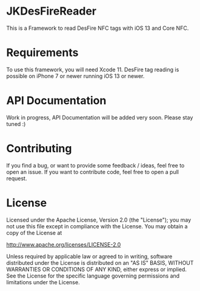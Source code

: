 # JKDesFireReader
This is a Framework to read DesFire NFC tags with iOS 13 and Core NFC.

# Requirements
To use this framework, you will need Xcode 11. DesFire tag reading is possible on iPhone 7 or newer running iOS 13 or newer.

# API Documentation
Work in progress, API Documentation will be added very soon. Please stay tuned :)

# Contributing
If you find a bug, or want to provide some feedback / ideas, feel free to open an issue.
If you want to contribute code, feel free to open a pull request.

# License
Licensed under the Apache License, Version 2.0 (the "License");
you may not use this file except in compliance with the License.
You may obtain a copy of the License at

  http://www.apache.org/licenses/LICENSE-2.0
  
Unless required by applicable law or agreed to in writing, software
distributed under the License is distributed on an "AS IS" BASIS,
WITHOUT WARRANTIES OR CONDITIONS OF ANY KIND, either express or implied.
See the License for the specific language governing permissions and
limitations under the License.
